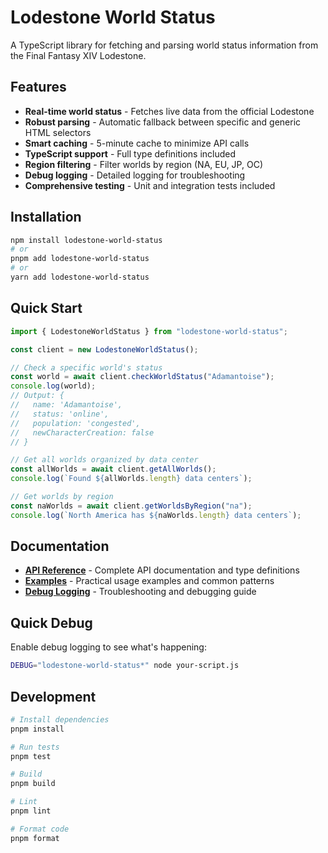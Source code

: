 # Lodestone World Status

A TypeScript library for fetching and parsing world status information from the Final Fantasy XIV Lodestone.

## Features

- **Real-time world status** - Fetches live data from the official Lodestone
- **Robust parsing** - Automatic fallback between specific and generic HTML selectors
- **Smart caching** - 5-minute cache to minimize API calls
- **TypeScript support** - Full type definitions included
- **Region filtering** - Filter worlds by region (NA, EU, JP, OC)
- **Debug logging** - Detailed logging for troubleshooting
- **Comprehensive testing** - Unit and integration tests included

## Installation

```bash
npm install lodestone-world-status
# or
pnpm add lodestone-world-status
# or
yarn add lodestone-world-status
```

## Quick Start

```typescript
import { LodestoneWorldStatus } from "lodestone-world-status";

const client = new LodestoneWorldStatus();

// Check a specific world's status
const world = await client.checkWorldStatus("Adamantoise");
console.log(world);
// Output: {
//   name: 'Adamantoise',
//   status: 'online',
//   population: 'congested',
//   newCharacterCreation: false
// }

// Get all worlds organized by data center
const allWorlds = await client.getAllWorlds();
console.log(`Found ${allWorlds.length} data centers`);

// Get worlds by region
const naWorlds = await client.getWorldsByRegion("na");
console.log(`North America has ${naWorlds.length} data centers`);
```

## Documentation

- **[API Reference](docs/api-reference.md)** - Complete API documentation and type definitions
- **[Examples](docs/examples.md)** - Practical usage examples and common patterns
- **[Debug Logging](docs/debug-logging.md)** - Troubleshooting and debugging guide

## Quick Debug

Enable debug logging to see what's happening:

```bash
DEBUG="lodestone-world-status*" node your-script.js
```

## Development

```bash
# Install dependencies
pnpm install

# Run tests
pnpm test

# Build
pnpm build

# Lint
pnpm lint

# Format code
pnpm format
```
